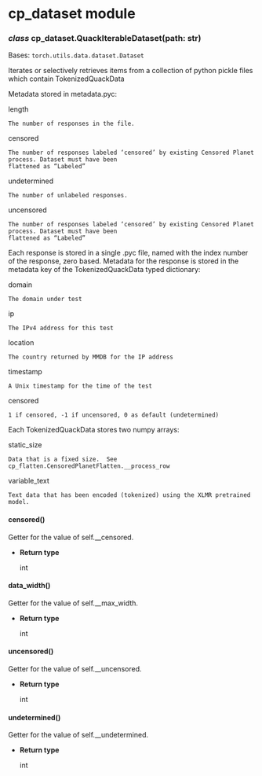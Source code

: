 # cp_dataset module


### _class_ cp_dataset.QuackIterableDataset(path: str)
Bases: `torch.utils.data.dataset.Dataset`

Iterates or selectively retrieves items from a collection of python pickle files which contain TokenizedQuackData

Metadata stored in metadata.pyc:

length

    The number of responses in the file.

censored

    The number of responses labeled ‘censored’ by existing Censored Planet process. Dataset must have been
    flattened as “Labeled”

undetermined

    The number of unlabeled responses.

uncensored

    The number of responses labeled ‘censored’ by existing Censored Planet process. Dataset must have been
    flattened as “Labeled”

Each response is stored in a single .pyc file, named with the index number of the response, zero based.
Metadata for the response is stored in the metadata key of the TokenizedQuackData typed dictionary:

domain

    The domain under test

ip

    The IPv4 address for this test

location

    The country returned by MMDB for the IP address

timestamp

    A Unix timestamp for the time of the test

censored

    1 if censored, -1 if uncensored, 0 as default (undetermined)

Each TokenizedQuackData stores two numpy arrays:

static_size

    Data that is a fixed size.  See cp_flatten.CensoredPlanetFlatten.__process_row

variable_text

    Text data that has been encoded (tokenized) using the XLMR pretrained model.


#### censored()
Getter for the value of self.__censored.


* **Return type**

    int



#### data_width()
Getter for the value of self.__max_width.


* **Return type**

    int



#### uncensored()
Getter for the value of self.__uncensored.


* **Return type**

    int



#### undetermined()
Getter for the value of self.__undetermined.


* **Return type**

    int
